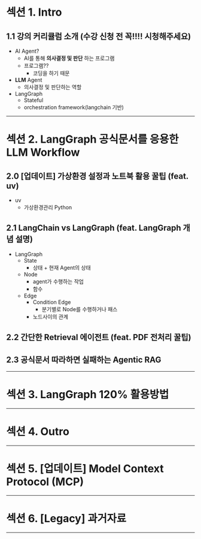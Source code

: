 # 섹션 1. Intro
## 1.1 강의 커리큘럼 소개 (수강 신청 전 꼭!!!! 시청해주세요)
- AI Agent?
	- AI를 통해 **의사결정 및 판단** 하는 프로그램
	- 프로그램??
		- 코딩을 하기 때문
- **LLM** Agent
	- 의사결정 및 판단하는 역할
- LangGraph
	- Stateful
	- orchestration framework(langchain 기반)
---
# 섹션 2. LangGraph 공식문서를 응용한 LLM Workflow
## 2.0 [업데이트] 가상환경 설정과 노트북 활용 꿀팁 (feat. uv)
- uv
	- 가상환경관리 Python
## 2.1 LangChain vs LangGraph (feat. LangGraph 개념 설명)
- LangGraph
	- State
		- 상태 + 현재 Agent의 상태
	- Node
		- agent가 수행하는 작업
		- 함수
	- Edge
		- Condition Edge
			- 분기별로 Node를 수행하거나 패스
		- 노드사이의 관계
## 2.2 간단한 Retrieval 에이전트 (feat. PDF 전처리 꿀팁)

## 2.3 공식문서 따라하면 실패하는 Agentic RAG
---
# 섹션 3. LangGraph 120% 활용방법

---
# 섹션 4. Outro

---
# 섹션 5. [업데이트] Model Context Protocol (MCP)

---
# 섹션 6. [Legacy] 과거자료

---